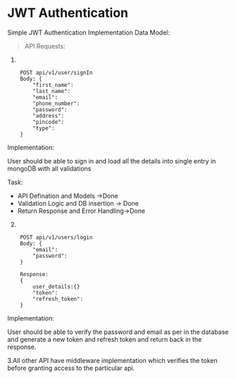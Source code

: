 # JWT Authentication 
Simple JWT Authentication Implementation
Data Model:

>API Requests:

1.
```
    POST api/v1/user/signIn 
    Body: {
        "first_name":
        "last_name":
        "email":
        "phone_number":
        "password":
        "address":
        "pincode":
        "type":
    }
```    

Implementation:

User should be able to sign in and load all the details into single entry in mongoDB with all validations    

Task:
* API Defination and Models ->Done
* Validation Logic and DB insertion -> Done
* Return Response and Error Handling->Done


2.
```
    POST api/v1/users/login
    Body: {
        "email":
        "password":
    }

    Response:
    {
        user_details:{}
        "token":
        "refresh_token":
    }
```    
Implementation:

User should be able to verify the password and email as per in the database and generate a new token and refresh token and return back in the response.    

3.All other API have middleware implementation which verifies the token before granting access to the particular api.




